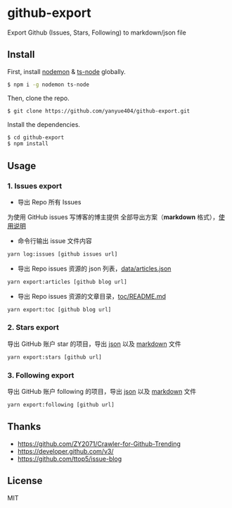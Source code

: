 # github-export

Export Github (Issues, Stars, Following) to markdown/json file

## Install

First, install [nodemon](https://github.com/remy/nodemon) & [ts-node](https://github.com/TypeStrong/ts-node/) globally.

```bash
$ npm i -g nodemon ts-node
```

Then, clone the repo.

```bash
$ git clone https://github.com/yanyue404/github-export.git
```

Install the dependencies.

```bash
$ cd github-export
$ npm install
```

## Usage

### 1. Issues export

- 导出 Repo 所有 Issues

为使用 GitHub issues 写博客的博主提供 全部导出方案（**markdown** 格式），[使用说明](./docs/github-issues-export.md)

- 命令行输出 issue 文件内容

```bash
yarn log:issues [github issues url]
```

- 导出 Repo issues 资源的 json 列表，[data/articles.json](./data/articles.json)

```bash
yarn export:articles [github blog url]
```

- 导出 Repo issues 资源的文章目录，[toc/README.md](./toc/README.md)

```bash
yarn export:toc [github blog url]
```

### 2. Stars export

导出 GitHub 账户 star 的项目，导出 [json](./data/stars.json) 以及 [markdown](./docs/stars.md) 文件

```bash
yarn export:stars [github url]
```

### 3. Following export

导出 GitHub 账户 following 的项目，导出 [json](./data/following.json) 以及 [markdown](./docs/following.md) 文件

```bash
yarn export:following [github url]
```

## Thanks

- https://github.com/ZY2071/Crawler-for-Github-Trending
- https://developer.github.com/v3/
- https://github.com/ttop5/issue-blog

## License

MIT
